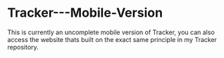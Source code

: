 # Tracker---Mobile-Version

This is currently an uncomplete mobile version of Tracker, you can also access the website thats built on the exact same principle in my Tracker repository.
